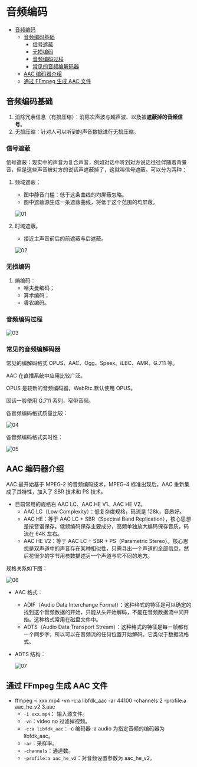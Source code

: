 # 音频编码

- [音频编码](#音频编码)
  - [音频编码基础](#音频编码基础)
    - [信号遮蔽](#信号遮蔽)
    - [无损编码](#无损编码)
    - [音频编码过程](#音频编码过程)
    - [常见的音频编解码器](#常见的音频编解码器)
  - [AAC 编码器介绍](#aac-编码器介绍)
  - [通过 FFmpeg 生成 AAC 文件](#通过-ffmpeg-生成-aac-文件)

## 音频编码基础

1. 消除冗余信息（有损压缩）：消除次声波与超声波、以及被**遮蔽掉的音频信号**。
2. 无损压缩：针对人可以听到的声音数据进行无损压缩。

### 信号遮蔽

信号遮蔽：现实中的声音为复合声音，例如对话中听到对方说话往往伴随着背景音，但是这些声音被对方的说话声遮蔽掉了，这就叫信号遮蔽。可以分为两种：

1. 频域遮蔽；
    - 图中静音门槛：低于这条曲线的均屏蔽忽略。
    - 图中遮蔽源生成一条遮蔽曲线，将低于这个范围的均屏蔽。

    ![01](./Img/01.png)

2. 时域遮蔽。
    - 接近主声音前后的前遮蔽与后遮蔽。

    ![02](./Img/02.png)

### 无损编码

1. 熵编码：
   - 哈夫曼编码；
   - 算术编码；
   - 香农编码。

### 音频编码过程

![03](./Img/03.png)

### 常见的音频编解码器

常见的编解码格式 OPUS、AAC、Ogg、Speex、iLBC、AMR、G.711 等。

AAC 在直播系统中应用比较广泛。

OPUS 是较新的音频编码器，WebRtc 默认使用 OPUS。

固话一般使用 G.711 系列，窄带音频。

各音频编码格式质量比较：

![04](./Img/04.png)

各音频编码格式实时性：

![05](./Img/05.png)

## AAC 编码器介绍

AAC 最开始基于 MPEG-2 的音频编码技术，MPEG-4 标准出现后，AAC 重新集成了其特性，加入了 SBR 技术和 PS 技术。

- 目前常用的规格右 AAC LC、AAC HE V1、AAC HE V2。
  - AAC LC（Low Complexity）：低复杂度规格，码流是 128k，音质好。
  - AAC HE：等于 AAC LC + SBR（Spectral Band Replication），核心思想是按音谱保存。低频编码保存主要成分，高频单独放大编码保存音质。码流在 64K 左右。
  - AAC HE V2：等于 AAC LC + SBR + PS（Parametric Stereo）。核心思想是双声道中的声音存在某种相似性，只需寻出一个声道的全部信息，然后花很少的字节用参数描述另一个声道与它不同的地方。

规格关系如下图：

![06](./Img/06.png)

- AAC 格式：
  - ADIF（Audio Data Interchange Format）：这种格式的特征是可以确定的找到这个音频数据的开始，只能从头开始解码，不能在音频数据流中间开始。这种格式常用在磁盘文件中。
  - ADTS（Audio Data Transport Stream）：这种格式的特征是每一帧都有一个同步字，所以可以在音频流的任何位置开始解码。它类似于数据流格式。

- ADTS 结构：

    ![07](./Img/07.png)

## 通过 FFmpeg 生成 AAC 文件

- ffmpeg -i xxx.mp4 -vn -c:a libfdk_aac -ar 44100 -channels 2 -profile:a aac_he_v2 3.aac
  - `-i xxx.mp4`： 输入源文件。
  - `-vn`：video no 过滤掉视频。
  - `-c:a libfdk_aac`：-c 编码器 :a audio 为指定音频的编码器为 libfdk_aac。
  - `-ar`：采样率。
  - `-channels`：通道数。
  - `-profile:a aac_he_v2`：对音频设置参数为 aac_he_v2。
